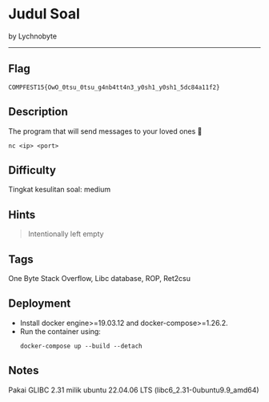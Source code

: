 # Judul Soal

by Lychnobyte

---

## Flag

```
COMPFEST15{OwO_0tsu_0tsu_g4nb4tt4n3_y0sh1_y0sh1_5dc84a11f2}
```

## Description
The program that will send messages to your loved ones 🖤

`nc <ip> <port>`

## Difficulty
Tingkat kesulitan soal: medium

## Hints
> Intentionally left empty

## Tags
One Byte Stack Overflow, Libc database, ROP, Ret2csu

## Deployment
- Install docker engine>=19.03.12 and docker-compose>=1.26.2.
- Run the container using:
    ```
    docker-compose up --build --detach
    ```

## Notes
Pakai GLIBC 2.31 milik ubuntu 22.04.06 LTS (libc6_2.31-0ubuntu9.9_amd64)